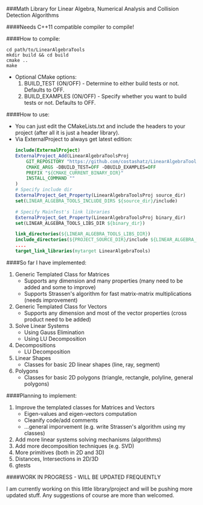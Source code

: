 ###Math Library for Linear Algebra, Numerical Analysis and Collision Detection Algorithms

####Needs C++11 compatible compiler to compile!

####How to compile:

```
cd path/to/LinearAlgebraTools
mkdir build && cd build
cmake ..
make
```

* Optional CMake options:
	1. BUILD_TEST (ON/OFF) - Determine to either build tests or not. Defaults to OFF.
	2. BUILD_EXAMPLES (ON/OFF) - Specify whether you want to build tests or not. Defaults to OFF.

####How to use:

* You can just edit the CMakeLists.txt and include the headers to your project (after all it is just a header library).
* Via ExternalProject to always get latest edition:
	```cmake
	include(ExternalProject)
	ExternalProject_Add(LinearAlgebraToolsProj
	    GIT_REPOSITORY "https://github.com/costashatz/LinearAlgebraTools"
	    CMAKE_ARGS -DBUILD_TEST=OFF -DBUILD_EXAMPLES=OFF
	    PREFIX "${CMAKE_CURRENT_BINARY_DIR}"
	    INSTALL_COMMAND ""
	)
	# Specify include dir
	ExternalProject_Get_Property(LinearAlgebraToolsProj source_dir)
	set(LINEAR_ALGEBRA_TOOLS_INCLUDE_DIRS ${source_dir}/include)

	# Specify MainTest's link libraries
	ExternalProject_Get_Property(LinearAlgebraToolsProj binary_dir)
	set(LINEAR_ALGEBRA_TOOLS_LIBS_DIR ${binary_dir})

	link_directories(${LINEAR_ALGEBRA_TOOLS_LIBS_DIR})
	include_directories(${PROJECT_SOURCE_DIR}/include ${LINEAR_ALGEBRA_TOOLS_INCLUDE_DIRS})
	....
	target_link_libraries(mytarget LinearAlgebraTools)
	```


####So far I have implemented:

1. Generic Templated Class for Matrices
    * Supports any dimension and many properties (many need to be added and some to improve)
    * Supports Strassen's algorithm for fast matrix-matrix multiplications (needs improvement)
2. Generic Templated Class for Vectors
    * Supports any dimension and most of the vector properties (cross product need to be added)
3. Solve Linear Systems
    * Using Gauss Elimination
    * Using LU Decomposition
4. Decompositions
    * LU Decomposition
5. Linear Shapes
	* Classes for basic 2D linear shapes (line, ray, segment)
6. Polygons
	* Classes for basic 2D polygons (triangle, rectangle, polyline, general polygons)

####Planning to implement:

1. Improve the templated classes for Matrices and Vectors
    * Eigen-values and eigen-vectors computation
    * Cleanify code/add comments
    * ...general imporvement (e.g. write Strassen's algorithm using my classes)
2. Add more linear systems solving mechanisms (algorithms)
3. Add more decomposition techniques (e.g. SVD)
4. More primitives (both in 2D and 3D)
5. Distances, Intersections in 2D/3D
6. gtests


####WORK IN PROGRESS - WILL BE UPDATED FREQUENTLY

I am currently working on this little library/project and will be pushing more updated stuff. Any suggestions of course are more than welcomed.